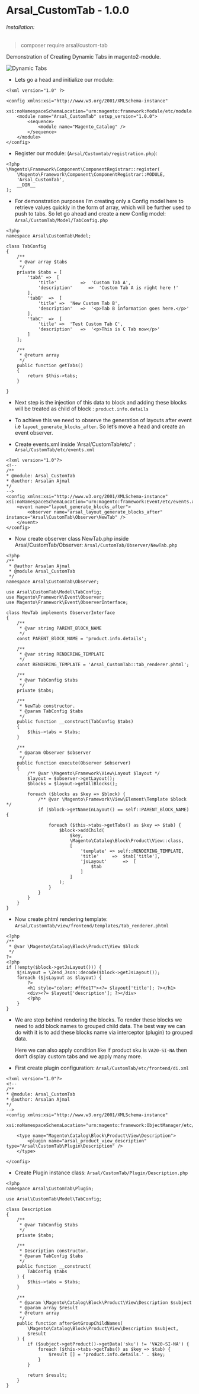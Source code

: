 # Arsal_CustomTab - 1.0.0

###### Installation:
> composer require arsal/custom-tab


Demonstration of Creating Dynamic Tabs in magento2-module.


![Dynamic Tabs](https://knowthemage.com/wp-content/uploads/2019/02/screen_dynamic_tabs.png)


* Lets go a head and initialize our module:
```
<?xml version="1.0" ?>
 
<config xmlns:xsi="http://www.w3.org/2001/XMLSchema-instance"
        xsi:noNamespaceSchemaLocation="urn:magento:framework:Module/etc/module.xsd">
    <module name="Arsal_CustomTab" setup_version="1.0.0">
        <sequence>
            <module name="Magento_Catalog" />
        </sequence>
    </module>
</config>
```

* Register our module: (`Arsal/Customtab/registration.php`):
```
<?php
\Magento\Framework\Component\ComponentRegistrar::register(
    \Magento\Framework\Component\ComponentRegistrar::MODULE,
    'Arsal_CustomTab',
    __DIR__
);
```

* For demonstration purposes I’m creating only a Config model here to retrieve values quickly in the form of array, which will be further used to push to tabs.
So let go ahead and create a new Config model: `Arsal/CustomTab/Model/TabConfig.php`
```
<?php
namespace Arsal\CustomTab\Model;
 
class TabConfig
{
    /**
     * @var array $tabs
     */
    private $tabs = [
        'tabA' =>  [
            'title'         =>  'Custom Tab A',
            'description'      =>  'Custom Tab A is right here !'
        ],
        'tabB'  =>  [
            'title' =>  'New Custom Tab B',
            'description'   =>  '<p>Tab B information goes here.</p>'
        ],
        'tabC'  =>  [
            'title' =>  'Test Custom Tab C',
            'description'   =>  '<p>This is C Tab now</p>'
        ]
    ];
 
    /**
     * @return array
     */
    public function getTabs()
    {
        return $this->tabs;
    }
 
}
```

* Next step is the injection of this data to block and adding these blocks will be treated as child of block :
`product.info.details`

* To achieve this we need to observe the generation of layouts after event i.e `layout_generate_blocks_after`. So let’s move a head and create an event observer.

* Create events.xml inside 'Arsal/CustomTab/etc/' : `Arsal/CustomTab/etc/events.xml`

```
<?xml version="1.0"?>
<!--
/**
* @module: Arsal_CustomTab
* @author: Arsalan Ajmal
*/
-->
<config xmlns:xsi="http://www.w3.org/2001/XMLSchema-instance" xsi:noNamespaceSchemaLocation="urn:magento:framework:Event/etc/events.xsd">
    <event name="layout_generate_blocks_after">
        <observer name="arsal_layout_generate_blocks_after" instance="Arsal\CustomTab\Observer\NewTab" />
    </event>
</config>
```
* Now create observer class NewTab.php inside Arsal/CustomTab/Observer: 
`Arsal/CustomTab/Observer/NewTab.php`

```
<?php
/**
 * @author Arsalan Ajmal
 * @module Arsal_CustomTab
 */
namespace Arsal\CustomTab\Observer;
 
use Arsal\CustomTab\Model\TabConfig;
use Magento\Framework\Event\Observer;
use Magento\Framework\Event\ObserverInterface;
 
class NewTab implements ObserverInterface
{
    /**
     * @var string PARENT_BlOCK_NAME
     */
    const PARENT_BlOCK_NAME = 'product.info.details';
 
    /**
     * @var string RENDERING_TEMPLATE
     */
    const RENDERING_TEMPLATE = 'Arsal_CustomTab::tab_renderer.phtml';
 
    /**
     * @var TabConfig $tabs
     */
    private $tabs;
 
    /**
     * NewTab constructor.
     * @param TabConfig $tabs
     */
    public function __construct(TabConfig $tabs)
    {
        $this->tabs = $tabs;
    }
 
    /**
     * @param Observer $observer
     */
    public function execute(Observer $observer)
    {
        /** @var \Magento\Framework\View\Layout $layout */
        $layout = $observer->getLayout();
        $blocks = $layout->getAllBlocks();
 
        foreach ($blocks as $key => $block) {
            /** @var \Magento\Framework\View\Element\Template $block */
            if ($block->getNameInLayout() == self::PARENT_BlOCK_NAME) {
 
                foreach ($this->tabs->getTabs() as $key => $tab) {
                    $block->addChild(
                        $key,
                        \Magento\Catalog\Block\Product\View::class,
                        [
                            'template' => self::RENDERING_TEMPLATE,
                            'title'     =>  $tab['title'],
                            'jsLayout'      =>  [
                                $tab
                            ]
                        ]
                    );
                }
            }
        }
    }
}
```

* Now create phtml rendering template: `Arsal/CustomTab/view/frontend/templates/tab_renderer.phtml`

```
<?php
/**
 * @var \Magento\Catalog\Block\Product\View $block
 */
?>
<?php
if (!empty($block->getJsLayout())) {
    $jsLayout = \Zend_Json::decode($block->getJsLayout());
    foreach ($jsLayout as $layout) {
        ?>
        <h1 style="color: #ff6e17"><?= $layout['title']; ?></h1>
        <div><?= $layout['description']; ?></div>
        <?php
    }
}
```

* We are step behind rendering the blocks. To render these blocks we need to add block names to grouped child data. The best way we can do with it is to add these blocks name via interceptor (plugin) to grouped data.
  
  Here we can also apply condition like if product sku is `VA20-SI-NA` then don’t display custom tabs and we apply many more.
  
* First create plugin configuration: 
    `Arsal/CustomTab/etc/frontend/di.xml`

```
<?xml version="1.0"?>
<!--
/**
* @module: Arsal_CustomTab
* @author: Arsalan Ajmal
*/
-->
<config xmlns:xsi="http://www.w3.org/2001/XMLSchema-instance"
        xsi:noNamespaceSchemaLocation="urn:magento:framework:ObjectManager/etc/config.xsd">
 
    <type name="Magento\Catalog\Block\Product\View\Description">
        <plugin name="arsal_product_view_description" type="Arsal\CustomTab\Plugin\Description" />
    </type>
 
</config>
```

* Create Plugin instance class: 
    `Arsal/CustomTab/Plugin/Description.php`

```
<?php
namespace Arsal\CustomTab\Plugin;
 
use Arsal\CustomTab\Model\TabConfig;
 
class Description
{
    /**
     * @var TabConfig $tabs
     */
    private $tabs;
 
    /**
     * Description constructor.
     * @param TabConfig $tabs
     */
    public function __construct(
        TabConfig $tabs
    ) {
        $this->tabs = $tabs;
    }
 
    /**
     * @param \Magento\Catalog\Block\Product\View\Description $subject
     * @param array $result
     * @return array
     */
    public function afterGetGroupChildNames(
        \Magento\Catalog\Block\Product\View\Description $subject,
        $result
    ) {
        if ($subject->getProduct()->getData('sku') != 'VA20-SI-NA') {
            foreach ($this->tabs->getTabs() as $key => $tab) {
                $result [] = 'product.info.details.' . $key;
            }
        }
 
        return $result;
    }
}
```
